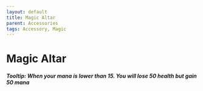 ```yaml
---
layout: default
title: Magic Altar
parent: Accessories
tags: Accessory, Magic
---
```


# Magic Altar

##### Tooltip: *When your mana is lower than 15. You will lose 50 health but gain 50 mana*